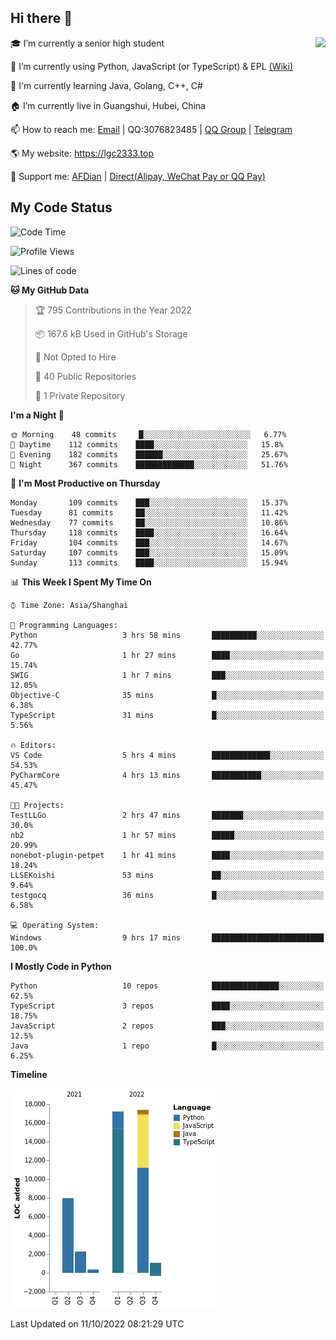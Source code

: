 ## Hi there 👋

<div width="50%">
<img align="right" src="https://github-readme-stats.vercel.app/api?username=lgc2333&show_icons=true" />
</div>

🎓 I’m currently a senior high student

📝 I’m currently using Python, JavaScript (or TypeScript) & EPL [(Wiki)](https://en.wikipedia.org/wiki/Easy_Programming_Language)

📒 I'm currently learning Java, Golang, C++, C#

🏠 I’m currently live in Guangshui, Hubei, China

📫 How to reach me: [Email](mailto:lgc2333@126.com) | QQ:3076823485 | [QQ Group](https://jq.qq.com/?_wv=1027&k=ktwOHdU2) | [Telegram](https://t.me/@lgc2333)

🌎 My website: <https://lgc2333.top>

🤝 Support me: [AFDian](https://afdian.net/@lgc2333) | [Direct(Alipay, WeChat Pay or QQ Pay)](https://s2.loli.net/2022/02/03/MLqe53BjWOAhpcF.png)

## My Code Status

<!--START_SECTION:waka-->
![Code Time](http://img.shields.io/badge/Code%20Time-782%20hrs%2059%20mins-blue)

![Profile Views](http://img.shields.io/badge/Profile%20Views-1-blue)

![Lines of code](https://img.shields.io/badge/From%20Hello%20World%20I%27ve%20Written-46%20Thousand%20lines%20of%20code-blue)

**🐱 My GitHub Data** 

> 🏆 795 Contributions in the Year 2022
 > 
> 📦 167.6 kB Used in GitHub's Storage 
 > 
> 🚫 Not Opted to Hire
 > 
> 📜 40 Public Repositories 
 > 
> 🔑 1 Private Repository 
 > 
**I'm a Night 🦉** 

```text
🌞 Morning    48 commits     █░░░░░░░░░░░░░░░░░░░░░░░░   6.77% 
🌆 Daytime    112 commits    ████░░░░░░░░░░░░░░░░░░░░░   15.8% 
🌃 Evening    182 commits    ██████░░░░░░░░░░░░░░░░░░░   25.67% 
🌙 Night      367 commits    █████████████░░░░░░░░░░░░   51.76%

```
📅 **I'm Most Productive on Thursday** 

```text
Monday       109 commits    ███░░░░░░░░░░░░░░░░░░░░░░   15.37% 
Tuesday      81 commits     ██░░░░░░░░░░░░░░░░░░░░░░░   11.42% 
Wednesday    77 commits     ██░░░░░░░░░░░░░░░░░░░░░░░   10.86% 
Thursday     118 commits    ████░░░░░░░░░░░░░░░░░░░░░   16.64% 
Friday       104 commits    ███░░░░░░░░░░░░░░░░░░░░░░   14.67% 
Saturday     107 commits    ███░░░░░░░░░░░░░░░░░░░░░░   15.09% 
Sunday       113 commits    ████░░░░░░░░░░░░░░░░░░░░░   15.94%

```


📊 **This Week I Spent My Time On** 

```text
⌚︎ Time Zone: Asia/Shanghai

💬 Programming Languages: 
Python                   3 hrs 58 mins       ██████████░░░░░░░░░░░░░░░   42.77% 
Go                       1 hr 27 mins        ████░░░░░░░░░░░░░░░░░░░░░   15.74% 
SWIG                     1 hr 7 mins         ███░░░░░░░░░░░░░░░░░░░░░░   12.05% 
Objective-C              35 mins             █░░░░░░░░░░░░░░░░░░░░░░░░   6.38% 
TypeScript               31 mins             █░░░░░░░░░░░░░░░░░░░░░░░░   5.56%

🔥 Editors: 
VS Code                  5 hrs 4 mins        █████████████░░░░░░░░░░░░   54.53% 
PyCharmCore              4 hrs 13 mins       ███████████░░░░░░░░░░░░░░   45.47%

🐱‍💻 Projects: 
TestLLGo                 2 hrs 47 mins       ███████░░░░░░░░░░░░░░░░░░   30.0% 
nb2                      1 hr 57 mins        █████░░░░░░░░░░░░░░░░░░░░   20.99% 
nonebot-plugin-petpet    1 hr 41 mins        ████░░░░░░░░░░░░░░░░░░░░░   18.24% 
LLSEKoishi               53 mins             ██░░░░░░░░░░░░░░░░░░░░░░░   9.64% 
testgocq                 36 mins             █░░░░░░░░░░░░░░░░░░░░░░░░   6.58%

💻 Operating System: 
Windows                  9 hrs 17 mins       █████████████████████████   100.0%

```

**I Mostly Code in Python** 

```text
Python                   10 repos            ███████████████░░░░░░░░░░   62.5% 
TypeScript               3 repos             ████░░░░░░░░░░░░░░░░░░░░░   18.75% 
JavaScript               2 repos             ███░░░░░░░░░░░░░░░░░░░░░░   12.5% 
Java                     1 repo              █░░░░░░░░░░░░░░░░░░░░░░░░   6.25%

```


**Timeline**

![Chart not found](https://raw.githubusercontent.com/lgc2333/lgc2333/main/charts/bar_graph.png) 


 Last Updated on 11/10/2022 08:21:29 UTC
<!--END_SECTION:waka-->
